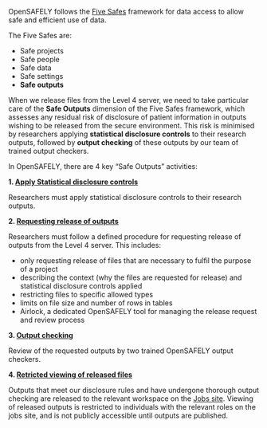 OpenSAFELY follows the [Five Safes](../five-safes.md) framework for data access to allow safe and efficient use of data.

The Five Safes are:

- Safe projects
- Safe people
- Safe data
- Safe settings
- **Safe outputs**

When we release files from the Level 4 server, we need to take particular care of the
**Safe Outputs** dimension of the Five Safes framework, which assesses any residual risk of disclosure of patient information in outputs wishing to be released from the secure environment. This risk is minimised by researchers applying **statistical disclosure controls** to their research outputs, followed by **output checking** of these outputs by our team of trained output checkers.

In OpenSAFELY, there are 4 key “Safe Outputs” activities:

**1. [Apply Statistical disclosure controls](sdc.md)**

Researchers must apply statistical disclosure controls to their research outputs.

**2. [Requesting release of outputs](requesting-file-release.md)**

Researchers must follow a defined procedure for requesting release of outputs from the Level 4 server. This includes:

- only requesting release of files that are necessary to fulfil the purpose of a project
- describing the context (why the files are requested for release) and statistical disclosure controls applied
- restricting files to specific allowed types
- limits on file size and number of rows in tables
- Airlock, a dedicated OpenSAFELY tool for managing the release request and review process

**3. [Output checking](output-checking.md)**

Review of the requested outputs by two trained OpenSAFELY output checkers.

**4. [Retricted viewing of released files](viewing-released-files.md)**

Outputs that meet our disclosure rules and have undergone thorough output checking are
released to the relevant workspace on the [Jobs site](../jobs-site.md). Viewing of
released outputs is restricted to individuals with the relevant roles on the jobs
site, and is not publicly accessible until outputs are published.
